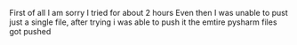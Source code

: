 First of all I am sorry I tried for about 2 hours Even then I was unable to pust just a single file, after trying i was able to push it the emtire pysharm files got pushed
